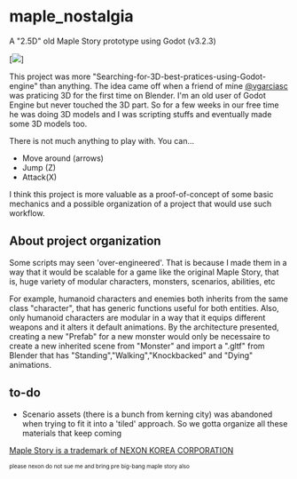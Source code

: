# maple_nostalgia
A "2.5D" old Maple Story prototype using Godot (v3.2.3)


[<img src="https://i.imgur.com/W8adRqc.png">]

This project was more "Searching-for-3D-best-pratices-using-Godot-engine" than anything.
The idea came off when a friend of mine [@vgarciasc](https://github.com/vgarciasc) was praticing 3D for the first time on Blender.
I'm an old user of Godot Engine but never touched the 3D part. So for a few weeks in our free time he was doing 3D models and I was scripting stuffs and eventually made some 3D models too.

There is not much anything to play with. You can... 
- Move around (arrows)
- Jump (Z)
- Attack(X) 

I think this project is more valuable as a proof-of-concept of some basic mechanics and a possible organization of a project that would use such workflow. 

## About project organization

Some scripts may seen 'over-engineered'. That is because I made them in a way that it would be scalable for a game like the original Maple Story, 
that is, huge variety of modular characters, monsters, scenarios, abilities, etc

For example, humanoid characters and enemies both inherits from the same class "character", that has generic functions useful for both entities. 
Also, only humanoid characters are modular in a way that it equips different weapons and it alters it default animations. By the architecture presented, creating a new "Prefab" for a new monster would only be necessaire to create a new inherited scene from "Monster" and import a ".gltf" from Blender that has "Standing","Walking","Knockbacked" and "Dying" animations.

## to-do
- Scenario assets (there is a bunch from kerning city) was abandoned when trying to fit it into a 'tiled' approach. So we gotta organize all these materials that keep coming

[Maple Story is a trademark of NEXON KOREA CORPORATION](https://maplestory.nexon.net/) <div style="font-size:10px">please nexon do not sue me and bring pre big-bang maple story also<div>